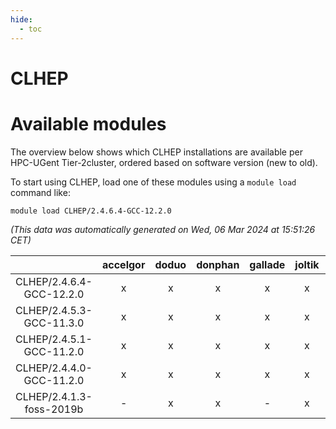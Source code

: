 ```yaml
---
hide:
  - toc
---
```


CLHEP
=====

# Available modules


The overview below shows which CLHEP installations are available per HPC-UGent Tier-2cluster, ordered based on software version (new to old).

To start using CLHEP, load one of these modules using a `module load` command like:

```shell
module load CLHEP/2.4.6.4-GCC-12.2.0
```

*(This data was automatically generated on Wed, 06 Mar 2024 at 15:51:26 CET)*  

| |accelgor|doduo|donphan|gallade|joltik|skitty|
| :---: | :---: | :---: | :---: | :---: | :---: | :---: |
|CLHEP/2.4.6.4-GCC-12.2.0|x|x|x|x|x|x|
|CLHEP/2.4.5.3-GCC-11.3.0|x|x|x|x|x|x|
|CLHEP/2.4.5.1-GCC-11.2.0|x|x|x|x|x|x|
|CLHEP/2.4.4.0-GCC-11.2.0|x|x|x|x|x|x|
|CLHEP/2.4.1.3-foss-2019b|-|x|x|-|x|x|
